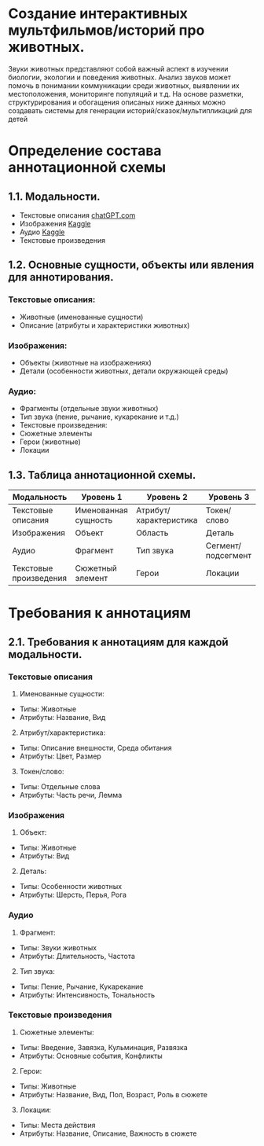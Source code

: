 # Создание интерактивных мультфильмов/историй про животных.
Звуки животных представляют собой важный аспект в изучении биологии, экологии и поведения животных. Анализ звуков может помочь в понимании коммуникации среди животных, выявлении их местоположения, мониторинге популяций и т.д.
На основе разметки, структурирования и обогащения описаных ниже данных можно создавать системы для генерации историй/сказок/мультипликаций для детей

# Определение состава аннотационной схемы
## 1.1. Модальности.
* Текстовые описания [chatGPT.com](https://chat.openai.com)
* Изображения [Kaggle](https://www.kaggle.com/datasets/iamsouravbanerjee/animal-image-dataset-90-different-animals)
* Аудио [Kaggle](https://www.kaggle.com/datasets/caoofficial/animal-sounds)
* Текстовые произведения

## 1.2. Основные сущности, объекты или явления для аннотирования.
### Текстовые описания:
* Животные (именованные сущности)
* Описание (атрибуты и характеристики животных)
  
### Изображения:
* Объекты (животные на изображениях)
* Детали (особенности животных, детали окружающей среды)
  
### Аудио:
* Фрагменты (отдельные звуки животных)
* Тип звука (пение, рычание, кукарекание и т.д.)
* Текстовые произведения:
* Сюжетные элементы
* Герои (животные)
* Локации

## 1.3. Таблица аннотационной схемы.
| Модальность |	Уровень 1 |	Уровень 2 |	Уровень 3 |
|-------------|-----------|-----------|-----------|
| Текстовые описания | Именованная сущность |	Атрибут/характеристика | Токен/слово |
| Изображения |	Объект | Область | Деталь |
| Аудио |	Фрагмент | Тип звука | Сегмент/подсегмент |
| Текстовые произведения |	Сюжетный элемент |	Герои |	Локации |

# Требования к аннотациям
## 2.1. Требования к аннотациям для каждой модальности.
### Текстовые описания

1. Именованные сущности:
* Типы: Животные
* Атрибуты: Название, Вид

2. Атрибут/характеристика:
* Типы: Описание внешности, Среда обитания
* Атрибуты: Цвет, Размер

3. Токен/слово:
* Типы: Отдельные слова
* Атрибуты: Часть речи, Лемма

### Изображения

1. Объект:
* Типы: Животные
* Атрибуты: Вид

2. Деталь:
* Типы: Особенности животных
* Атрибуты: Шерсть, Перья, Рога

### Аудио

1. Фрагмент:
* Типы: Звуки животных
* Атрибуты: Длительность, Частота
  
2. Тип звука:
* Типы: Пение, Рычание, Кукарекание
* Атрибуты: Интенсивность, Тональность

### Текстовые произведения

1. Сюжетные элементы:
* Типы: Введение, Завязка, Кульминация, Развязка
* Атрибуты: Основные события, Конфликты
  
2. Герои:
* Типы: Животные
* Атрибуты: Название, Вид, Пол, Возраст, Роль в сюжете

3. Локации:
* Типы: Места действия
* Атрибуты: Название, Описание, Важность в сюжете

